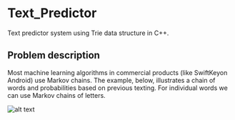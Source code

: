 # Text_Predictor
Text predictor system using Trie data structure in C++.

## Problem description
Most machine learning algorithms in commercial products (like SwiftKeyon Android) use Markov chains. 
The example, below, illustrates a chain of words and probabilities based on previous texting.
For individual words we can use Markov chains of letters.

![alt text](/home/kooli/Pictures/Trie.png)
